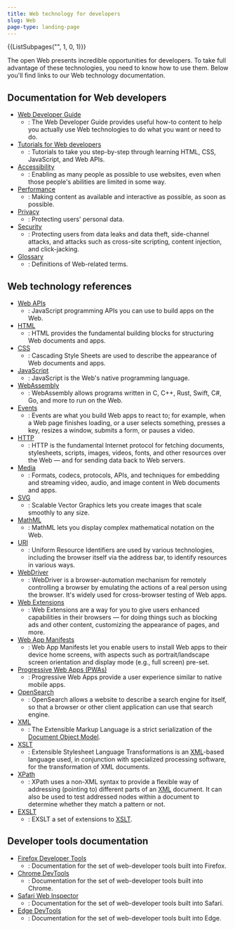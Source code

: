 ```yaml
---
title: Web technology for developers
slug: Web
page-type: landing-page
---
```


<section id="Quick_links">
  {{ListSubpages("", 1, 0, 1)}}
</section>

The open Web presents incredible opportunities for developers. To take full advantage of these technologies, you need to know how to use them. Below you'll find links to our Web technology documentation.

## Documentation for Web developers

- [Web Developer Guide](/en-US/docs/MDN/Guides)
  - : The Web Developer Guide provides useful how-to content to help you actually use Web technologies to do what you want or need to do.
- [Tutorials for Web developers](/en-US/docs/MDN/Tutorials)
  - : Tutorials to take you step-by-step through learning HTML, CSS, JavaScript, and Web APIs.
- [Accessibility](/en-US/docs/Web/Accessibility)
  - : Enabling as many people as possible to use websites, even when those people's abilities are limited in some way.
- [Performance](/en-US/docs/Web/Performance)
  - : Making content as available and interactive as possible, as soon as possible.
- [Privacy](/en-US/docs/Web/Privacy)
  - : Protecting users' personal data.
- [Security](/en-US/docs/Web/Security)
  - : Protecting users from data leaks and data theft, side-channel attacks, and attacks such as cross-site scripting, content injection, and click-jacking.
- [Glossary](/en-US/docs/Glossary)
  - : Definitions of Web-related terms.

## Web technology references

- [Web APIs](/en-US/docs/Web/API)
  - : JavaScript programming APIs you can use to build apps on the Web.
- [HTML](/en-US/docs/Web/HTML)
  - : HTML provides the fundamental building blocks for structuring Web documents and apps.
- [CSS](/en-US/docs/Web/CSS)
  - : Cascading Style Sheets are used to describe the appearance of Web documents and apps.
- [JavaScript](/en-US/docs/Web/JavaScript)
  - : JavaScript is the Web's native programming language.
- [WebAssembly](/en-US/docs/WebAssembly)
  - : WebAssembly allows programs written in C, C++, Rust, Swift, C#, Go, and more to run on the Web.
- [Events](/en-US/docs/Web/Events)
  - : Events are what you build Web apps to react to; for example, when a Web page finishes loading, or a user selects something, presses a key, resizes a window, submits a form, or pauses a video.
- [HTTP](/en-US/docs/Web/HTTP)
  - : HTTP is the fundamental Internet protocol for fetching documents, stylesheets, scripts, images, videos, fonts, and other resources over the Web — and for sending data back to Web servers.
- [Media](/en-US/docs/Web/Media)
  - : Formats, codecs, protocols, APIs, and techniques for embedding and streaming video, audio, and image content in Web documents and apps.
- [SVG](/en-US/docs/Web/SVG)
  - : Scalable Vector Graphics lets you create images that scale smoothly to any size.
- [MathML](/en-US/docs/Web/MathML)
  - : MathML lets you display complex mathematical notation on the Web.
- [URI](/en-US/docs/Web/URI)
  - : Uniform Resource Identifiers are used by various technologies, including the browser itself via the address bar, to identify resources in various ways.
- [WebDriver](/en-US/docs/Web/WebDriver)
  - : WebDriver is a browser-automation mechanism for remotely controlling a browser by emulating the actions of a real person using the browser. It's widely used for cross-browser testing of Web apps.
- [Web Extensions](/en-US/docs/Mozilla/Add-ons/WebExtensions)
  - : Web Extensions are a way for you to give users enhanced capabilities in their browsers — for doing things such as blocking ads and other content, customizing the appearance of pages, and more.
- [Web App Manifests](/en-US/docs/Web/Manifest)
  - : Web App Manifests let you enable users to install Web apps to their device home screens, with aspects such as portrait/landscape screen orientation and display mode (e.g., full screen) pre-set.
- [Progressive Web Apps (PWAs)](/en-US/docs/Web/Progressive_web_apps)
  - : Progressive Web Apps provide a user experience similar to native mobile apps.
- [OpenSearch](/en-US/docs/Web/OpenSearch)
  - : OpenSearch allows a website to describe a search engine for itself, so that a browser or other client application can use that search engine.
- [XML](/en-US/docs/Web/XML)
  - : The Extensible Markup Language is a strict serialization of the [Document Object Model](/en-US/docs/Web/API/Document_Object_Model).
- [XSLT](/en-US/docs/Web/XSLT)
  - : Extensible Stylesheet Language Transformations is an [XML](/en-US/docs/Web/XML/XML_introduction)-based language used, in conjunction with specialized processing software, for the transformation of XML documents.
- [XPath](/en-US/docs/Web/XPath)
  - : XPath uses a non-XML syntax to provide a flexible way of addressing (pointing to) different parts of an [XML](/en-US/docs/Web/XML/XML_introduction) document. It can also be used to test addressed nodes within a document to determine whether they match a pattern or not.
- [EXSLT](/en-US/docs/Web/EXSLT)
  - : EXSLT a set of extensions to [XSLT](/en-US/docs/Web/XSLT).

## Developer tools documentation

- [Firefox Developer Tools](https://firefox-source-docs.mozilla.org/devtools-user/index.html)
  - : Documentation for the set of web-developer tools built into Firefox.
- [Chrome DevTools](https://developer.chrome.com/docs/devtools/)
  - : Documentation for the set of web-developer tools built into Chrome.
- [Safari Web Inspector](https://webkit.org/web-inspector/)
  - : Documentation for the set of web-developer tools built into Safari.
- [Edge DevTools](https://learn.microsoft.com/en-us/microsoft-edge/devtools-guide-chromium/landing/)
  - : Documentation for the set of web-developer tools built into Edge.
